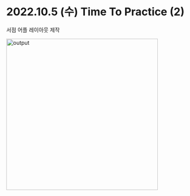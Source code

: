 # 2022.10.5 (수) Time To Practice (2)

서점 어플 레이아웃 제작

<img width="399" alt="output" src="https://user-images.githubusercontent.com/86929961/194104200-32d593ee-a291-4926-bd01-6a915ec4035f.png">
